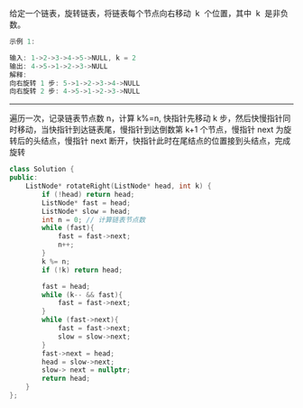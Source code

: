 给定一个链表，旋转链表，将链表每个节点向右移动  k  个位置，其中  k  是非负数。

```cpp
示例 1:

输入: 1->2->3->4->5->NULL, k = 2
输出: 4->5->1->2->3->NULL
解释:
向右旋转 1 步: 5->1->2->3->4->NULL
向右旋转 2 步: 4->5->1->2->3->NULL
```

---

遍历一次，记录链表节点数 n，计算 k%=n, 快指针先移动 k 步，然后快慢指针同时移动，当快指针到达链表尾，慢指针到达倒数第 k+1 个节点，慢指针 next 为旋转后的头结点，慢指针 next 断开，快指针此时在尾结点的位置接到头结点，完成旋转

```cpp
class Solution {
public:
    ListNode* rotateRight(ListNode* head, int k) {
        if (!head) return head;
        ListNode* fast = head;
        ListNode* slow = head;
        int n = 0; // 计算链表节点数
        while (fast){
            fast = fast->next;
            n++;
        }
        k %= n;
        if (!k) return head;

        fast = head;
        while (k-- && fast){
            fast = fast->next;
        }
        while (fast->next){
            fast = fast->next;
            slow = slow->next;
        }
        fast->next = head;
        head = slow->next;
        slow-> next = nullptr;
        return head;
    }
};
```
